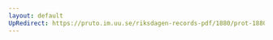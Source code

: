 ```yaml
---
layout: default
UpRedirect: https://pruto.im.uu.se/riksdagen-records-pdf/1880/prot-1880--ak--039/prot-1880--ak--039_032.pdf
---
```


